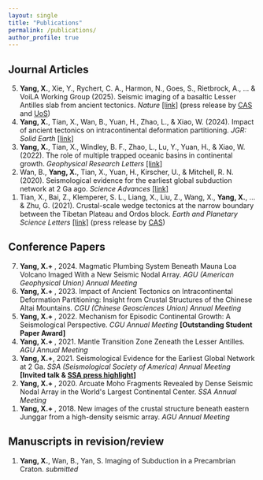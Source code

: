 ```yaml
---
layout: single
title: "Publications"
permalink: /publications/
author_profile: true
---
```


## Journal Articles

<ol>
  <li value="5"><strong>Yang, X.</strong>, Xie, Y., Rychert, C. A., Harmon, N., Goes, S., Rietbrock, A., ... & VoiLA Working Group (2025). Seismic imaging of a basaltic Lesser Antilles slab from ancient tectonics. <em>Nature</em> <a href="https://www.nature.com/articles/s41586-025-08754-0">[link]</a> (press release by <a href="https://english.cas.cn/newsroom/research_news/earth/202504/t20250407_909539.shtml">CAS</a> and <a href="https://www.southampton.ac.uk/smmi/news/2025/04/sink-or-swim-the-fate-of-sinking-tectonic-plates-depends-on-their-ancient-tectonic-histories.page">UoS</a>)</li>

  <li value="4"><strong>Yang, X.</strong>, Tian, X., Wan, B., Yuan, H., Zhao, L., & Xiao, W. (2024). Impact of ancient tectonics on intracontinental deformation partitioning. <em>JGR: Solid Earth</em> <a href="https://agupubs.onlinelibrary.wiley.com/doi/full/10.1029/2023JB027949">[link]</a></li>

  <li value="3"><strong>Yang, X.</strong>, Tian, X., Windley, B. F., Zhao, L., Lu, Y., Yuan, H., & Xiao, W. (2022). The role of multiple trapped oceanic basins in continental growth. <em>Geophysical Research Letters</em> <a href="https://agupubs.onlinelibrary.wiley.com/doi/full/10.1029/2022GL098548">[link]</a></li>

  <li value="2">Wan, B., <strong>Yang, X.</strong>, Tian, X., Yuan, H., Kirscher, U., & Mitchell, R. N. (2020). Seismological evidence for the earliest global subduction network at 2 Ga ago. <em>Science Advances</em> <a href="https://www.science.org/doi/full/10.1126/sciadv.abc5491">[link]</a></li>

  <li value="1">Tian, X., Bai, Z., Klemperer, S. L., Liang, X., Liu, Z., Wang, X., <strong>Yang, X.</strong>, ... & Zhu, G. (2021). Crustal-scale wedge tectonics at the narrow boundary between the Tibetan Plateau and Ordos block. <em>Earth and Planetary Science Letters</em> <a href="https://www.sciencedirect.com/science/article/pii/S0012821X20306440">[link]</a>  (press release by <a href="https://english.cas.cn/newsroom/research_news/earth/202008/t20200806_241507.shtml">CAS</a>)</li>
</ol>



## Conference Papers

<ol>
  <li value="7"><strong>Yang, X.+ </strong>, 2024. Magmatic Plumbing System Beneath Mauna Loa Volcano Imaged With a New Seismic Nodal Array. <em>AGU (American Geophysical Union) Annual Meeting</em> 

  <li value="6"><strong>Yang, X.+ </strong>, 2023. Impact of Ancient Tectonics on Intracontinental Deformation Partitioning: Insight from Crustal Structures of the Chinese Altai Mountains. <em> CGU (Chinese Geosciences Union) Annual Meeting</em>
  <li value="5"><strong>Yang, X.+ </strong>, 2022. Mechanism for Episodic Continental Growth: A Seismological Perspective. <em> CGU Annual Meeting</em> <strong>[Outstanding Student Paper Award]</strong>
  <li value="4"><strong>Yang, X.+ </strong>, 2021. Mantle Transition Zone Zeneath the Lesser Antilles. <em> AGU Annual Meeting</em>
  <li value="3"><strong>Yang, X.+</strong>, 2021. Seismological Evidence for the Earliest Global Network at 2 Ga. <em>SSA (Seismological Society of America) Annual Meeting</em> <strong>[Invited talk & <a href="https://www.seismosoc.org/news/seismic-signs-of-earliest-subduction-network-found-in-china/">SSA press highlight</a>]</strong></li>
  <li value="2"><strong>Yang, X.+ </strong>, 2020. Arcuate Moho Fragments Revealed by Dense Seismic Nodal Array in the World's Largest Continental Center. <em> SSA Annual Meeting</em></li>
  <li value="1"><strong>Yang, X.+ </strong>, 2018. New images of the crustal structure beneath eastern Junggar from a high-density seismic array. <em> AGU Annual Meeting</em></li>

</ol>

## Manuscripts in revision/review

<ol>
  <li value="1"><strong>Yang, X.</strong>, Wan, B., Yan, S. Imaging of Subduction in a Precambrian Craton. <em> submitted</em></li>
</ol>    
    

